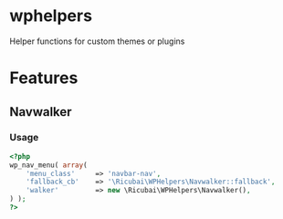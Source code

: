 # wphelpers

Helper functions for custom themes or plugins

# Features

## Navwalker

### Usage

```php
<?php
wp_nav_menu( array(
	'menu_class'     => 'navbar-nav',
	'fallback_cb'    => '\Ricubai\WPHelpers\Navwalker::fallback',
	'walker'         => new \Ricubai\WPHelpers\Navwalker(),
) );
?>
```
